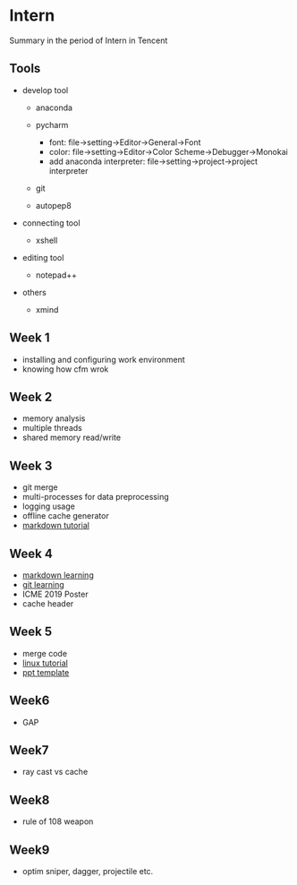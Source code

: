 # Intern
  Summary in the period of Intern in Tencent

## Tools
- develop tool
  - anaconda
  - pycharm
    - font: file->setting->Editor->General->Font
    - color: file->setting->Editor->Color Scheme->Debugger->Monokai
    - add anaconda interpreter: file->setting->project->project interpreter

  - git
  - autopep8

- connecting tool
  - xshell

- editing tool
  - notepad++

- others
  - xmind

## Week 1
  - installing and configuring work environment
  - knowing how cfm wrok

## Week 2 
  - memory analysis
  - multiple threads
  - shared memory read/write

## Week 3
  - git merge
  - multi-processes for data preprocessing
  - logging usage
  - offline cache generator
  - [markdown tutorial](http://xianbai.me/learn-md/article/about/readme.html)

## Week 4
  - [markdown learning](http://xianbai.me/learn-md/article/about/readme.html)
  - [git learning](https://github.com/nnUyi/Intern/tree/master/git)
  - ICME 2019 Poster
  - cache header
  
## Week 5
  - merge code
  - [linux tutorial](https://www.linuxcool.com/)
  - [ppt template](http://www.ypppt.com/)

## Week6
  - GAP

## Week7
  - ray cast vs cache

## Week8
  - rule of 108 weapon

## Week9
  - optim sniper, dagger, projectile etc.
